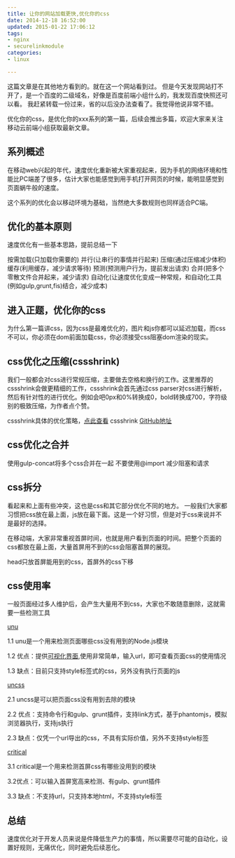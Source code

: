 ```yaml
---
title: 让你的网站加载更快,优化你的css
date: 2014-12-18 16:52:00
updated: 2015-01-22 17:06:12
tags: 
- nginx
- securelinkmodule
categories: 
- linux

---
```

这篇文章是在其他地方看到的。就在这一个网站看到过。
但是今天发现网站打不开了，是一个百度的二级域名，好像是百度前端小组什么的，我发现百度快照还可以看。
我赶紧转载一份过来，省的以后没办法查看了。我觉得他说非常不错。

优化你的css，是优化你的xxx系列的第一篇，后续会推出多篇，欢迎大家来关注移动云前端小组获取最新文章。

## 系列概述 ##
在移动web兴起的年代，速度优化重新被大家重视起来，因为手机的网络环境和性能比PC端差了很多，估计大家也能感觉到用手机打开网页的时候，能明显感觉到页面蜗牛般的速度。

这个系列的优化会以移动环境为基础，当然绝大多数规则也同样适合PC端。
## 优化的基本原则 ##
速度优化有一些基本思路，提前总结一下

按需加载(只加载你需要的)
并行(让串行的事情并行起来)
压缩(通过压缩减少体积)
缓存(利用缓存，减少请求等待)
预测(预测用户行为，提前发出请求)
合并(把多个零散文件合并起来，减少请求)
自动化(让速度优化变成一种常规，和自动化工具(例如gulp,grunt,fis)结合，减少成本)

## 进入正题，优化你的css ##
为什么第一篇讲css，因为css是最难优化的，图片和js你都可以延迟加载，而css不可以，你必须在dom前面加载css，你必须接受css阻塞dom渲染的现实。
## css优化之压缩(cssshrink) ##
我们一般都会对css进行常规压缩，主要做去空格和换行的工作。这里推荐的cssshrink会做更精细的工作，cssshrink会首先通过css parser对css进行解析，然后有针对性的进行优化。例如会吧0px和0%转换成0，bold转换成700，字符级别的极致压缩，为作者点个赞。

cssshrink具体的优化策略，[点此查看](http://cssshrink.com/velocity)
cssshrink [GitHub地址](https://github.com/stoyan/cssshrink)

## css优化之合并 ##
使用gulp-concat将多个css合并在一起
不要使用@import 减少阻塞和请求
## css拆分 ##
看起来和上面有些冲突，这也是css和其它部分优化不同的地方。 一般我们大家都习惯把css放在最上面，js放在最下面。这是一个好习惯，但是对于css来说并不是最好的选择。

在移动端，大家非常重视首屏时间，也就是用户看到页面的时间。把整个页面的css都放在最上面，大量首屏用不到的css会阻塞首屏的展现。

head只放首屏能用到的css，首屏外的css下移
## css使用率 ##
一般页面经过多人维护后，会产生大量用不到css，大家也不敢随意删除，这就需要一些检测工具

[unu](https://github.com/demohi/unu)

1.1 unu是一个用来检测页面哪些css没有用到的Node.js模块

1.2 优点：提供[可视化界面](https://github.com/demohi/unu-web),使用非常简单，输入url，即可查看页面css的使用情况

1.3 缺点：目前只支持style标签式的css，另外没有执行页面的js

[uncss](https://github.com/giakki/uncss)

2.1 uncss是可以把页面css没有用到去除的模块

2.2 优点：支持命令行和gulp、grunt插件，支持link方式，基于phantomjs，模拟浏览器执行，支持js执行

2.3 缺点：仅凭一个url导出的css，不具有实际价值，另外不支持style标签

[critical](https://github.com/addyosmani/critical)

3.1 critical是一个用来检测首屏css有哪些没用到的模块

3.2优点：可以输入首屏宽高来检测、有gulp、grunt插件

3.3 缺点：不支持url，只支持本地html，不支持style标签
## 总结 ##

速度优化对于开发人员来说是件降低生产力的事情，所以需要尽可能的自动化，设置好规则，无痛优化，同时避免后续恶化。